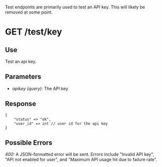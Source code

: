 Test endpoints are primarily used to test an API key. This will likely be removed at some point.

# GET /test/key

## Use

Test an api key.

## Parameters

* _apikey (query):_ The API key

## Response

    {
        "status" => "ok",
        "user_id" => int // user id for the api key
    }

## Possible Errors

_400:_ A JSON-formatted error will be sent. Errors include "Invalid API key", "API not enabled for user", and "Maximum API usage hit due to failure rate".